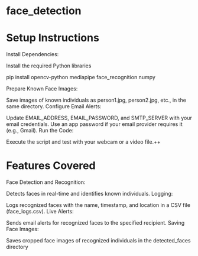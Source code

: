 # face_detection

# Setup Instructions

Install Dependencies:

Install the required Python libraries

pip install opencv-python mediapipe face_recognition numpy


Prepare Known Face Images:

Save images of known individuals as person1.jpg, person2.jpg, etc., in the same directory.
Configure Email Alerts:

Update EMAIL_ADDRESS, EMAIL_PASSWORD, and SMTP_SERVER with your email credentials.
Use an app password if your email provider requires it (e.g., Gmail).
Run the Code:

Execute the script and test with your webcam or a video file.++


# Features Covered

Face Detection and Recognition:

Detects faces in real-time and identifies known individuals.
Logging:

Logs recognized faces with the name, timestamp, and location in a CSV file (face_logs.csv).
Live Alerts:

Sends email alerts for recognized faces to the specified recipient.
Saving Face Images:

Saves cropped face images of recognized individuals in the detected_faces directory
